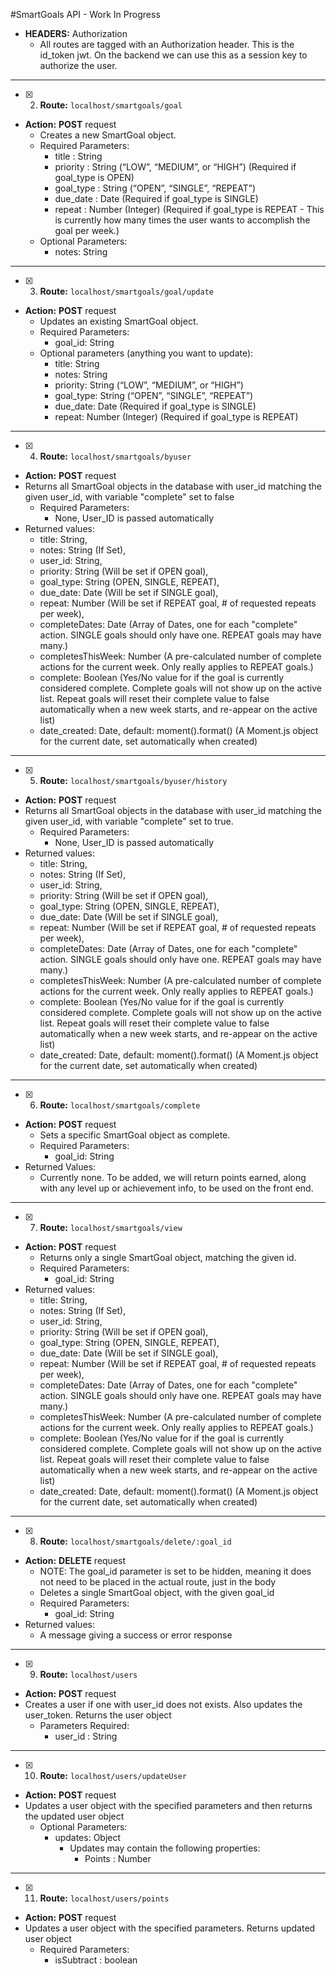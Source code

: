 #SmartGoals API - Work In Progress



* __HEADERS:__ Authorization
	+ All routes are tagged with an Authorization header. This is the id_token jwt. On the backend we can use this as a session key to authorize the user.

-----

- [x] 2. __Route:__ ```localhost/smartgoals/goal```
* __Action:__ __POST__ request
	+ Creates a new SmartGoal object.
	+ Required Parameters:
		- title : String
		- priority : String (“LOW”, “MEDIUM”, or “HIGH”) (Required if goal_type is OPEN)
		- goal_type : String (“OPEN”, “SINGLE”, “REPEAT”)
		- due_date : Date (Required if goal_type is SINGLE)
		- repeat : Number (Integer) (Required if goal_type is REPEAT - This is currently how many times the user wants to accomplish the goal per week.)
	+ Optional Parameters:
		- notes: String


-----


- [x] 3. __Route:__ ```localhost/smartgoals/goal/update```
* __Action:__ __POST__ request
	+ Updates an existing SmartGoal object.
	+ Required Parameters:
		- goal_id: String
	+ Optional parameters (anything you want to update):
		- title: String
		- notes: String
		- priority: String (“LOW”, “MEDIUM”, or “HIGH”)
		- goal_type: String (“OPEN”, “SINGLE”, “REPEAT”)
		- due_date: Date (Required if goal_type is SINGLE)
		- repeat: Number (Integer) (Required if goal_type is REPEAT)


-----


- [x] 4. __Route:__ ```localhost/smartgoals/byuser```
* __Action:__ __POST__ request
* Returns all SmartGoal objects in the database with user_id matching the given user_id, with variable "complete" set to false
	+ Required Parameters:
		- None, User_ID is passed automatically
* Returned values:
	+ title: String,
  + notes: String (If Set),
  + user_id: String,
  + priority: String (Will be set if OPEN goal),
  + goal_type: String (OPEN, SINGLE, REPEAT),
  + due_date: Date (Will be set if SINGLE goal),
  + repeat: Number (Will be set if REPEAT goal, # of requested repeats per week),
  + completeDates: Date (Array of Dates, one for each "complete" action. SINGLE goals should only have one. REPEAT goals may have many.)
  + completesThisWeek: Number (A pre-calculated number of complete actions for the current week. Only really applies to REPEAT goals.)
  + complete: Boolean (Yes/No value for if the goal is currently considered complete.  Complete goals will not show up on the active list.  Repeat goals will reset their complete value to false automatically when a new week starts, and re-appear on the active list)
  + date_created: Date, default: moment().format() (A Moment.js object for the current date, set automatically when created)


-----

- [x] 5. __Route:__ ```localhost/smartgoals/byuser/history```
* __Action:__ __POST__ request
* Returns all SmartGoal objects in the database with user_id matching the given user_id, with variable "complete" set to true.
	+ Required Parameters:
		- None, User_ID is passed automatically
* Returned values:
	+ title: String,
  + notes: String (If Set),
  + user_id: String,
  + priority: String (Will be set if OPEN goal),
  + goal_type: String (OPEN, SINGLE, REPEAT),
  + due_date: Date (Will be set if SINGLE goal),
  + repeat: Number (Will be set if REPEAT goal, # of requested repeats per week),
  + completeDates: Date (Array of Dates, one for each "complete" action. SINGLE goals should only have one. REPEAT goals may have many.)
  + completesThisWeek: Number (A pre-calculated number of complete actions for the current week. Only really applies to REPEAT goals.)
  + complete: Boolean (Yes/No value for if the goal is currently considered complete.  Complete goals will not show up on the active list.  Repeat goals will reset their complete value to false automatically when a new week starts, and re-appear on the active list)
  + date_created: Date, default: moment().format() (A Moment.js object for the current date, set automatically when created)


-----


- [x] 6. __Route:__ ```localhost/smartgoals/complete```
* __Action:__ __POST__ request
	+ Sets a specific SmartGoal object as complete.
	+ Required Parameters:
		- goal_id: String
* Returned Values:
	+ Currently none.  To be added, we will return points earned, along with any level up or achievement info, to be used on the front end.


-----

- [x] 7. __Route:__ ```localhost/smartgoals/view```
* __Action:__ __POST__ request
	+ Returns only a single SmartGoal object, matching the given id.
	+ Required Parameters:
		- goal_id: String
* Returned values:
	+ title: String,
  + notes: String (If Set),
  + user_id: String,
  + priority: String (Will be set if OPEN goal),
  + goal_type: String (OPEN, SINGLE, REPEAT),
  + due_date: Date (Will be set if SINGLE goal),
  + repeat: Number (Will be set if REPEAT goal, # of requested repeats per week),
  + completeDates: Date (Array of Dates, one for each "complete" action. SINGLE goals should only have one. REPEAT goals may have many.)
  + completesThisWeek: Number (A pre-calculated number of complete actions for the current week. Only really applies to REPEAT goals.)
  + complete: Boolean (Yes/No value for if the goal is currently considered complete.  Complete goals will not show up on the active list.  Repeat goals will reset their complete value to false automatically when a new week starts, and re-appear on the active list)
  + date_created: Date, default: moment().format() (A Moment.js object for the current date, set automatically when created)


-----

- [x] 8. __Route:__ ```localhost/smartgoals/delete/:goal_id```
* __Action:__ __DELETE__ request
	+ NOTE: The goal_id parameter is set to be hidden, meaning it does not need to be placed in the actual route, just in the body
	+ Deletes a single SmartGoal object, with the given goal_id
	+ Required Parameters:
		- goal_id: String
* Returned values:
	+ A message giving a success or error response


-----


- [x] 9. __Route:__ ```localhost/users```
* __Action:__ __POST__ request
* Creates a user if one with user_id does not exists. Also updates the user_token. Returns the user object
	+ Parameters Required:
		- user_id : String


-----

- [x] 10. __Route:__ ```localhost/users/updateUser```
* __Action:__ __POST__ request
* Updates a user object with the specified parameters and then returns the updated user object
	+ Optional Parameters:
		- updates: Object
			- Updates may contain the following properties:
				- Points : Number

-----

- [x] 11. __Route:__ ```localhost/users/points```
* __Action:__ __POST__ request
* Updates a user object with the specified parameters. Returns updated user object
	+ Required Parameters:
		- isSubtract : boolean
